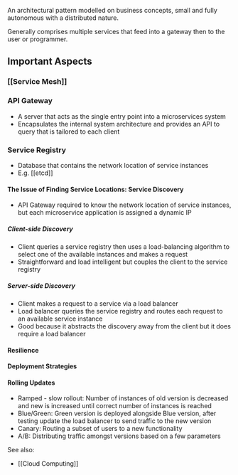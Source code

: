 An architectural pattern modelled on business concepts, small and fully autonomous with a distributed nature.

Generally comprises multiple services that feed into a gateway then to the user or programmer.

## Important Aspects

### [[Service Mesh]]

### API Gateway
- A server that acts as the single entry point into a microservices system
- Encapsulates the internal system architecture and provides an API to query that is tailored to each client

### Service Registry
- Database that contains the network location of service instances
- E.g. [[etcd]]

#### The Issue of Finding Service Locations: Service Discovery
- API Gateway required to know the network location of service instances, but each microservice application is assigned a dynamic IP

##### Client-side Discovery
- Client queries a service registry then uses a load-balancing algorithm to select one of the available instances and makes a request
- Straightforward and load intelligent but couples the client to the service registry

##### Server-side Discovery
- Client makes a request to a service via a load balancer
- Load balancer queries the service registry and routes each request to an available service instance
- Good because it abstracts the discovery away from the client but it does require a load balancer

#### Resilience

#### Deployment Strategies

#### Rolling Updates
- Ramped - slow rollout: Number of instances of old version is decreased and new is increased until correct number of instances is reached
- Blue/Green: Green version is deployed alongside Blue version, after testing update the load balancer to send traffic to the new version
- Canary: Routing a subset of users to a new functionality
- A/B: Distributing traffic amongst versions based on a few parameters


See also:
- [[Cloud Computing]]






